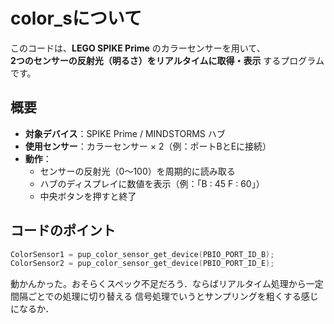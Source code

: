 # color_sについて
このコードは、**LEGO SPIKE Prime** のカラーセンサーを用いて、  
**2つのセンサーの反射光（明るさ）をリアルタイムに取得・表示** するプログラムです。  

##  概要
- **対象デバイス**：SPIKE Prime / MINDSTORMS ハブ  
- **使用センサー**：カラーセンサー × 2（例：ポートBとEに接続）  
- **動作**：  
  - センサーの反射光（0〜100）を周期的に読み取る  
  - ハブのディスプレイに数値を表示（例：「B : 45 F : 60」）  
  - 中央ボタンを押すと終了  

##  コードのポイント
```c
ColorSensor1 = pup_color_sensor_get_device(PBIO_PORT_ID_B);
ColorSensor2 = pup_color_sensor_get_device(PBIO_PORT_ID_E);
```

動かんかった。おそらくスペック不足だろう．ならばリアルタイム処理から一定間隔ごとでの処理に切り替える
信号処理でいうとサンプリングを粗くする感じになるか．